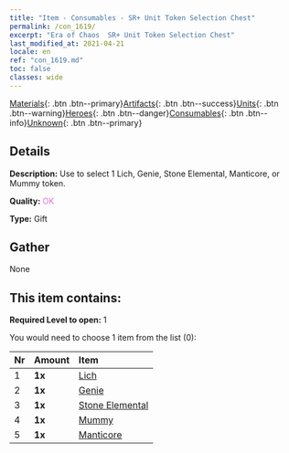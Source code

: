 ```yaml
---
title: "Item - Consumables - SR+ Unit Token Selection Chest"
permalink: /con_1619/
excerpt: "Era of Chaos  SR+ Unit Token Selection Chest"
last_modified_at: 2021-04-21
locale: en
ref: "con_1619.md"
toc: false
classes: wide
---
```

 [Materials](/Items/){: .btn .btn--primary}[Artifacts](/Items/Artifacts/){: .btn .btn--success}[Units](/Items/Units/){: .btn .btn--warning}[Heroes](/Items/Heroes/){: .btn .btn--danger}[Consumables](/Items/Consumables/){: .btn .btn--info}[Unknown](/Items/Unknown/){: .btn .btn--primary}

## Details
 **Description:** Use to select 1 Lich, Genie, Stone Elemental, Manticore, or Mummy token.

 **Quality:** <span style="color: #DA70D6">OK</span>

 **Type:** Gift

## Gather

  None

## This item contains:

 **Required Level to open:** 1

 You would need to choose 1 item from the list (0):

  | Nr | Amount |     Item    |
  |:---|:-------|:------------|
  | 1 |  **1x** | [Lich](/Items/unt_212/) |  | 
  | 2 |  **1x** | [Genie](/Items/unt_239/) |  | 
  | 3 |  **1x** | [Stone Elemental](/Items/unt_266/) |  | 
  | 4 |  **1x** | [Mummy](/Items/unt_215/) |  | 
  | 5 |  **1x** | [Manticore](/Items/unt_249/) |  | 
